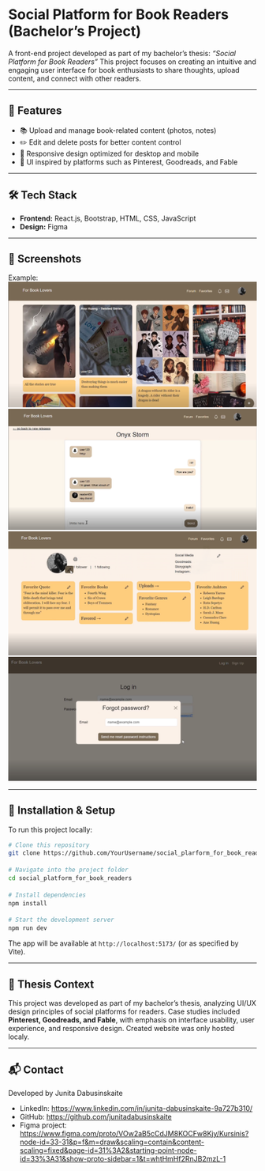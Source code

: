 # Social Platform for Book Readers (Bachelor’s Project)

A front-end project developed as part of my bachelor’s thesis: *“Social Platform for Book Readers”*
This project focuses on creating an intuitive and engaging user interface for book enthusiasts to share thoughts, upload content, and connect with other readers.

---

## 🚀 Features

* 📚 Upload and manage book-related content (photos, notes)
* ✏️ Edit and delete posts for better content control
* 📱 Responsive design optimized for desktop and mobile
* 🎨 UI inspired by platforms such as Pinterest, Goodreads, and Fable

---

## 🛠️ Tech Stack

* **Frontend:** React.js, Bootstrap, HTML, CSS, JavaScript
* **Design:** Figma

---

## 📸 Screenshots

Example:
![Homepage Screenshot](public/screenshot-home.png)
![Forum Chat Screenshot](public/screenshot-chat.png)
![Profile Screenshot](public/screenshot-profile.png)
![Pop-up Screen Screenshot](public/screenshot-popup.png)

---

## 🔧 Installation & Setup

To run this project locally:

```bash
# Clone this repository
git clone https://github.com/YourUsername/social_plarform_for_book_readers.git

# Navigate into the project folder
cd social_platform_for_book_readers

# Install dependencies
npm install

# Start the development server
npm run dev
```

The app will be available at `http://localhost:5173/` (or as specified by Vite).

---

## 📖 Thesis Context

This project was developed as part of my bachelor’s thesis, analyzing UI/UX design principles of social platforms for readers.
Case studies included **Pinterest, Goodreads, and Fable**, with emphasis on interface usability, user experience, and responsive design.
Created website was only hosted localy.

---

## 📬 Contact

Developed by Junita Dabusinskaite

* LinkedIn: https://www.linkedin.com/in/junita-dabusinskaite-9a727b310/
* GitHub: https://github.com/junitadabusinskaite
* Figma project: https://www.figma.com/proto/VOw2aB5cCdJM8KOCFw8Kjy/Kursinis?node-id=33-31&p=f&m=draw&scaling=contain&content-scaling=fixed&page-id=31%3A2&starting-point-node-id=33%3A31&show-proto-sidebar=1&t=whtHmHf2RnJB2mzL-1


